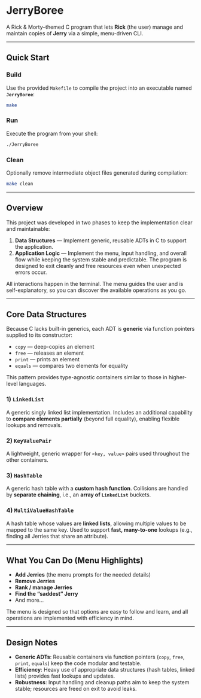 # JerryBoree

A Rick & Morty–themed C program that lets **Rick** (the user) manage and maintain copies of **Jerry** via a simple, menu-driven CLI.

---

## Quick Start

### Build

Use the provided `Makefile` to compile the project into an executable named **`JerryBoree`**:

```bash
make
```

### Run

Execute the program from your shell:

```bash
./JerryBoree
```

### Clean

Optionally remove intermediate object files generated during compilation:

```bash
make clean
```

---

## Overview

This project was developed in two phases to keep the implementation clear and maintainable:

1. **Data Structures** — Implement generic, reusable ADTs in C to support the application.
2. **Application Logic** — Implement the menu, input handling, and overall flow while keeping the system stable and predictable. The program is designed to exit cleanly and free resources even when unexpected errors occur.

All interactions happen in the terminal. The menu guides the user and is self-explanatory, so you can discover the available operations as you go.

---

## Core Data Structures

Because C lacks built-in generics, each ADT is **generic** via function pointers supplied to its constructor:

* `copy` — deep-copies an element
* `free` — releases an element
* `print` — prints an element
* `equals` — compares two elements for equality

This pattern provides type-agnostic containers similar to those in higher-level languages.

### 1) `LinkedList`

A generic singly linked list implementation.
Includes an additional capability to **compare elements partially** (beyond full equality), enabling flexible lookups and removals.

### 2) `KeyValuePair`

A lightweight, generic wrapper for `<key, value>` pairs used throughout the other containers.

### 3) `HashTable`

A generic hash table with a **custom hash function**.
Collisions are handled by **separate chaining**, i.e., an **array of `LinkedList`** buckets.

### 4) `MultiValueHashTable`

A hash table whose values are **linked lists**, allowing multiple values to be mapped to the same key.
Used to support **fast, many-to-one** lookups (e.g., finding all Jerries that share an attribute).

---

## What You Can Do (Menu Highlights)

* **Add Jerries** (the menu prompts for the needed details)
* **Remove Jerries**
* **Rank / manage Jerries**
* **Find the “saddest” Jerry**
* And more…

The menu is designed so that options are easy to follow and learn, and all operations are implemented with efficiency in mind.

---

## Design Notes

* **Generic ADTs**: Reusable containers via function pointers (`copy`, `free`, `print`, `equals`) keep the code modular and testable.
* **Efficiency**: Heavy use of appropriate data structures (hash tables, linked lists) provides fast lookups and updates.
* **Robustness**: Input handling and cleanup paths aim to keep the system stable; resources are freed on exit to avoid leaks.
